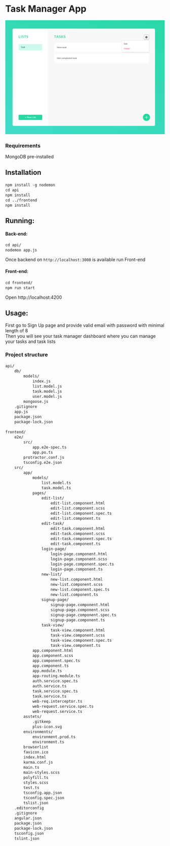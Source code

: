 # Task Manager App

<img src="Screenshot.png" alt="Task Manager App" style="width: 550px" />

### Requirements
MongoDB pre-installed

## Installation
```
npm install -g nodemon
cd api
npm install
cd ../frontend
npm install
```

## Running:
#### Back-end:
```
cd api/
nodemon app.js
```
Once backend on ```http://localhost:3000``` is available run Front-end  
#### Front-end:  
```
cd frontend/
npm run start
```
Open http://localhost:4200

## Usage:
First go to Sign Up page and provide valid email with password with minimal length of 8  
Then you will see your task manager dashboard where you can manage your tasks and task lists

### Project structure
```
api/
    db/
        models/
            index.js
            list.model.js
            task.model.js
            user.model.js
        mongoose.js
    .gitignore
    app.js
    package.json
    package-lock.json

frontend/
    e2e/
        src/
            app.e2e-spec.ts
            app.po.ts
        protractor.conf.js
        tsconfig.e2e.json
    src/
        app/
            models/
                list.model.ts
                task.model.ts
            pages/
                edit-list/
                    edit-list.component.html
                    edit-list.component.scss
                    edit-list.component.spec.ts
                    edit-list.component.ts
                edit-task/
                    edit-task.component.html
                    edit-task.component.scss
                    edit-task.component.spec.ts
                    edit-task.component.ts
                login-page/
                    login-page.component.html
                    login-page.component.scss
                    login-page.component.spec.ts
                    login-page.component.ts
                new-list/
                    new-list.component.html
                    new-list.component.scss
                    new-list.component.spec.ts
                    new-list.component.ts
                signup-page/
                    signup-page.component.html
                    signup-page.component.scss
                    signup-page.component.spec.ts
                    signup-page.component.ts
                task-view/
                    task-view.component.html
                    task-view.component.scss
                    task-view.component.spec.ts
                    task-view.component.ts
            app.component.html
            app.component.scss
            app.component.spec.ts
            app.component.ts
            app.module.ts
            app-routing.module.ts
            auth.service.spec.ts
            auth.service.ts
            task.service.spec.ts
            task.service.ts
            web-req.interceptor.ts
            web-request.service.spec.ts
            web-request.service.ts
        asstets/
            .gitkeep
            plus-icon.svg
        environments/
            environment.prod.ts
            environment.ts
        browserlist
        favicon.ico
        index.html
        karma.conf.js
        main.ts
        main-styles.scss
        polyfill.ts
        styles.scss
        test.ts
        tsconfig.app.json
        tsconfig.spec.json
        tslist.json
    .editorconfig
    .gitignore
    angular.json
    package.json
    package-lock.json
    tsconfig.json
    tslint.json
```
